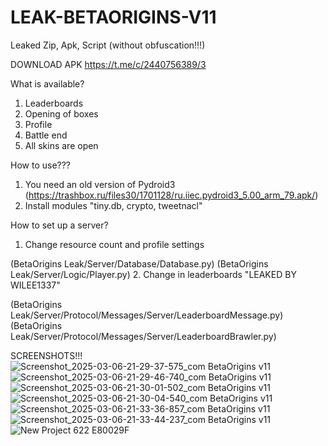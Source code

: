 # LEAK-BETAORIGINS-V11
Leaked Zip, Apk, Script (without obfuscation!!!)

DOWNLOAD APK
https://t.me/c/2440756389/3

What is available?
1. Leaderboards
2. Opening of boxes
3. Profile
4. Battle end
5. All skins are open

How to use???
1. You need an old version of Pydroid3
(https://trashbox.ru/files30/1701128/ru.iiec.pydroid3_5.00_arm_79.apk/)
2. Install modules "tiny.db, crypto, tweetnacl"

How to set up a server?
1. Change resource count and profile settings
 
 (BetaOrigins Leak/Server/Database/Database.py)
(BetaOrigins Leak/Server/Logic/Player.py)
2. Change in leaderboards
 "LEAKED BY WILEE1337"

 (BetaOrigins Leak/Server/Protocol/Messages/Server/LeaderboardMessage.py)
(BetaOrigins Leak/Server/Protocol/Messages/Server/LeaderboardBrawler.py)

SCREENSHOTS!!!
![Screenshot_2025-03-06-21-29-37-575_com BetaOrigins v11](https://github.com/user-attachments/assets/d553c732-7c8f-4e36-8e6b-90dd62abbb2d)
![Screenshot_2025-03-06-21-29-46-740_com BetaOrigins v11](https://github.com/user-attachments/assets/e67bc12b-abf6-4f8d-a974-54fa7fe3fca4)
![Screenshot_2025-03-06-21-30-01-502_com BetaOrigins v11](https://github.com/user-attachments/assets/487a50fb-48b4-4cb2-aa88-c554fd01bcab)
![Screenshot_2025-03-06-21-30-04-540_com BetaOrigins v11](https://github.com/user-attachments/assets/635b37ad-ad3e-4098-a9fe-27c0577751a0)
![Screenshot_2025-03-06-21-33-36-857_com BetaOrigins v11](https://github.com/user-attachments/assets/072d7698-dae5-493d-96c9-7d8c97081005)
![Screenshot_2025-03-06-21-33-44-237_com BetaOrigins v11](https://github.com/user-attachments/assets/95622343-06e2-48aa-bcdb-e0b7b83e1834)
![New Project 622  E80029F](https://github.com/user-attachments/assets/861904ab-a02f-43a0-b383-a3f438eb95ae)
